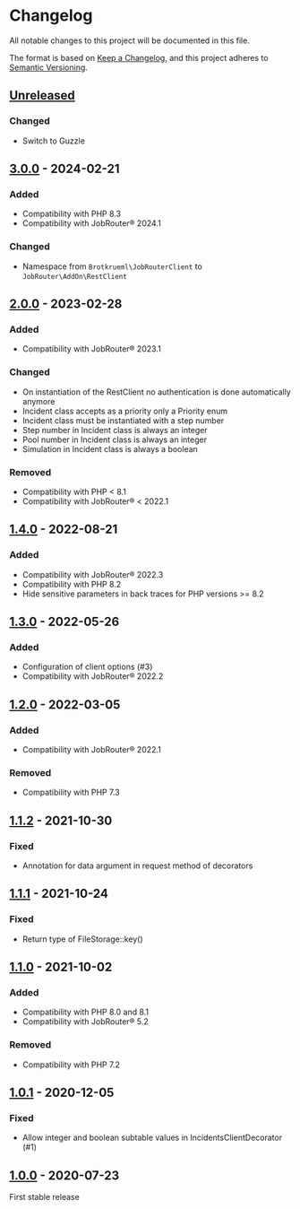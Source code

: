 # Changelog

All notable changes to this project will be documented in this file.

The format is based on [Keep a Changelog](https://keepachangelog.com/en/1.0.0/), and this project adheres
to [Semantic Versioning](https://semver.org/spec/v2.0.0.html).

## [Unreleased]

### Changed
- Switch to Guzzle

## [3.0.0] - 2024-02-21

### Added
- Compatibility with PHP 8.3
- Compatibility with JobRouter® 2024.1

### Changed
- Namespace from `Brotkrueml\JobRouterClient` to `JobRouter\AddOn\RestClient`

## [2.0.0] - 2023-02-28

### Added
- Compatibility with JobRouter® 2023.1

### Changed
- On instantiation of the RestClient no authentication is done automatically anymore
- Incident class accepts as a priority only a Priority enum
- Incident class must be instantiated with a step number
- Step number in Incident class is always an integer
- Pool number in Incident class is always an integer
- Simulation in Incident class is always a boolean

### Removed
- Compatibility with PHP < 8.1
- Compatibility with JobRouter® < 2022.1

## [1.4.0] - 2022-08-21

### Added
- Compatibility with JobRouter® 2022.3
- Compatibility with PHP 8.2
- Hide sensitive parameters in back traces for PHP versions >= 8.2

## [1.3.0] - 2022-05-26

### Added
- Configuration of client options (#3)
- Compatibility with JobRouter® 2022.2

## [1.2.0] - 2022-03-05

### Added
- Compatibility with JobRouter® 2022.1

### Removed
- Compatibility with PHP 7.3

## [1.1.2] - 2021-10-30

### Fixed
- Annotation for data argument in request method of decorators

## [1.1.1] - 2021-10-24

### Fixed
- Return type of FileStorage::key()

## [1.1.0] - 2021-10-02

### Added
- Compatibility with PHP 8.0 and 8.1
- Compatibility with JobRouter® 5.2

### Removed
- Compatibility with PHP 7.2

## [1.0.1] - 2020-12-05

### Fixed
- Allow integer and boolean subtable values in IncidentsClientDecorator (#1)

## [1.0.0] - 2020-07-23

First stable release


[Unreleased]: https://github.com/jobrouter/php-rest-client/compare/v3.0.0...HEAD
[3.0.0]: https://github.com/jobrouter/php-rest-client/compare/v2.0.0...v3.0.0
[2.0.0]: https://github.com/jobrouter/php-rest-client/compare/v1.4.0...v2.0.0
[1.4.0]: https://github.com/jobrouter/php-rest-client/compare/v1.3.0...v1.4.0
[1.3.0]: https://github.com/jobrouter/php-rest-client/compare/v1.2.0...v1.3.0
[1.2.0]: https://github.com/jobrouter/php-rest-client/compare/v1.1.2...v1.2.0
[1.1.2]: https://github.com/jobrouter/php-rest-client/compare/v1.1.1...v1.1.2
[1.1.1]: https://github.com/jobrouter/php-rest-client/compare/v1.1.0...v1.1.1
[1.1.0]: https://github.com/jobrouter/php-rest-client/compare/v1.0.1...v1.1.0
[1.0.1]: https://github.com/jobrouter/php-rest-client/compare/v1.0.0...v1.0.1
[1.0.0]: https://github.com/jobrouter/php-rest-client/releases/tag/v1.0.0
